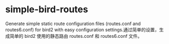 # simple-bird-routes
Generate simple static route configuration files (routes.conf and routes6.conf) for bird2 with easy configuration settings.通过简单的设置，生成简单的 bird2 使用的静态路由 routes.conf 和 routes6.conf 文件。
